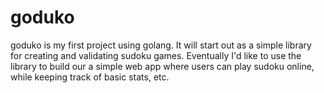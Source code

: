 # goduko

goduko is my first project using golang. It will start out as a simple library for creating and validating sudoku games. Eventually I'd like to use the library to build our a simple web app where users can play sudoku online, while keeping track of basic stats, etc.
